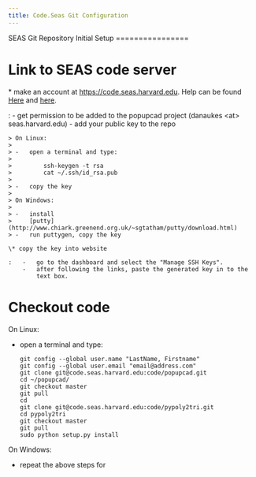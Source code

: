 ```yaml
---
title: Code.Seas Git Configuration
---
```




SEAS Git Repository Initial Setup ================

Link to SEAS code server
========================

\* make an account at <https://code.seas.harvard.edu>. Help can be found [Here](https://spaces.seas.harvard.edu/display/USERDOCS/Getting+Started+with+code.seas) and [here](https://spaces.seas.harvard.edu/display/USERDOCS/SEAS+Code+Repository).

:   -   get permission to be added to the popupcad project (danaukes
        &lt;at&gt; seas.harvard.edu)
    -   add your public key to the repo

    > On Linux:
    >
    > -   open a terminal and type:
    >
    >         ssh-keygen -t rsa
    >         cat ~/.ssh/id_rsa.pub
    >
    > -   copy the key
    >
    > On Windows:
    >
    > -   install
    >     [putty](http://www.chiark.greenend.org.uk/~sgtatham/putty/download.html)
    > -   run puttygen, copy the key

    \* copy the key into website

    :   -   go to the dashboard and select the "Manage SSH Keys".
        -   after following the links, paste the generated key in to the
            text box.

Checkout code
=============

On Linux:

-   open a terminal and type:

        git config --global user.name "LastName, Firstname"
        git config --global user.email "email@address.com"
        git clone git@code.seas.harvard.edu:code/popupcad.git
        cd ~/popupcad/
        git checkout master
        git pull
        cd
        git clone git@code.seas.harvard.edu:code/pypoly2tri.git
        cd pypoly2tri
        git checkout master
        git pull
        sudo python setup.py install

On Windows:

-   repeat the above steps for
    [](git@code.seas.harvard.edu:code/pypoly2tri.git)
